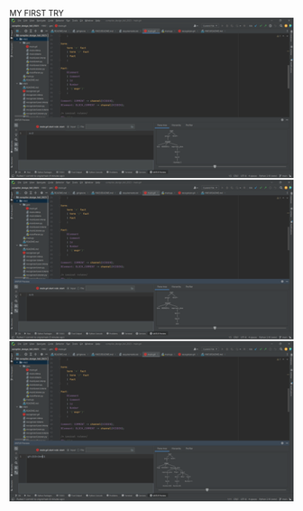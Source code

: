 MY FIRST TRY
![Screenshot (42).png](gen%2FScreenshot%20%2842%29.png)
![Screenshot (43).png](gen%2FScreenshot%20%2843%29.png)
![Screenshot (44).png](gen%2FScreenshot%20%2844%29.png)